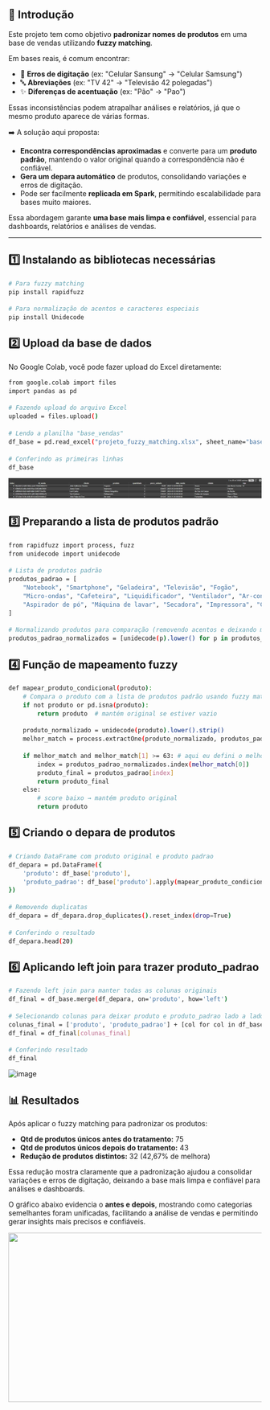 ## 📖 Introdução  
Este projeto tem como objetivo **padronizar nomes de produtos** em uma base de vendas utilizando **fuzzy matching**.  

Em bases reais, é comum encontrar:  
- 📝 **Erros de digitação** (ex: "Celular Sansung" → "Celular Samsung")  
- 🔤 **Abreviações** (ex: "TV 42" → "Televisão 42 polegadas")  
- ✨ **Diferenças de acentuação** (ex: "Pão" → "Pao")  

Essas inconsistências podem atrapalhar análises e relatórios, já que o mesmo produto aparece de várias formas.  

➡️ A solução aqui proposta:  
- **Encontra correspondências aproximadas** e converte para um **produto padrão**, mantendo o valor original quando a correspondência não é confiável.  
- **Gera um depara automático** de produtos, consolidando variações e erros de digitação.  
- Pode ser facilmente **replicada em Spark**, permitindo escalabilidade para bases muito maiores.  

Essa abordagem garante **uma base mais limpa e confiável**, essencial para dashboards, relatórios e análises de vendas.

---

## 1️⃣ Instalando as bibliotecas necessárias

```bash
# Para fuzzy matching
pip install rapidfuzz

# Para normalização de acentos e caracteres especiais
pip install Unidecode

```

## 2️⃣ Upload da base de dados

No Google Colab, você pode fazer upload do Excel diretamente:

```bash
from google.colab import files
import pandas as pd

# Fazendo upload do arquivo Excel
uploaded = files.upload()

# Lendo a planilha "base_vendas"
df_base = pd.read_excel("projeto_fuzzy_matching.xlsx", sheet_name="base_vendas")

# Conferindo as primeiras linhas
df_base
```
![Print 1](print_1.png)

## 3️⃣ Preparando a lista de produtos padrão

```bash
from rapidfuzz import process, fuzz
from unidecode import unidecode

# Lista de produtos padrão
produtos_padrao = [
    "Notebook", "Smartphone", "Geladeira", "Televisão", "Fogão",
    "Micro-ondas", "Cafeteira", "Liquidificador", "Ventilador", "Ar-condicionado",
    "Aspirador de pó", "Máquina de lavar", "Secadora", "Impressora", "Câmera"
]

# Normalizando produtos para comparação (removendo acentos e deixando minúsculo)
produtos_padrao_normalizados = [unidecode(p).lower() for p in produtos_padrao]

```

## 4️⃣ Função de mapeamento fuzzy

```bash
def mapear_produto_condicional(produto):
    # Compara o produto com a lista de produtos padrão usando fuzzy matching. Se a melhor correspondência tiver score >= 63, retorna o produto padrão. Caso contrário, mantém o produto original.
    if not produto or pd.isna(produto):
        return produto  # mantém original se estiver vazio
    
    produto_normalizado = unidecode(produto).lower().strip()
    melhor_match = process.extractOne(produto_normalizado, produtos_padrao_normalizados, scorer=fuzz.token_sort_ratio)
    
    if melhor_match and melhor_match[1] >= 63: # aqui eu defini o melhor score possivel.. percebi que abaixo de 63 o código começava a atrelar produtos de forma errada no depara...
        index = produtos_padrao_normalizados.index(melhor_match[0])
        produto_final = produtos_padrao[index]
        return produto_final
    else:
        # score baixo → mantém produto original
        return produto

```

## 5️⃣ Criando o depara de produtos

```bash
# Criando DataFrame com produto original e produto padrao
df_depara = pd.DataFrame({
    'produto': df_base['produto'],
    'produto_padrao': df_base['produto'].apply(mapear_produto_condicional)
})

# Removendo duplicatas
df_depara = df_depara.drop_duplicates().reset_index(drop=True)

# Conferindo o resultado
df_depara.head(20)

```

## 6️⃣ Aplicando left join para trazer produto_padrao

```bash
# Fazendo left join para manter todas as colunas originais
df_final = df_base.merge(df_depara, on='produto', how='left')

# Selecionando colunas para deixar produto e produto_padrao lado a lado
colunas_final = ['produto', 'produto_padrao'] + [col for col in df_base.columns if col != 'produto']
df_final = df_final[colunas_final]

# Conferindo resultado
df_final

```
<img width="1913" height="576" alt="image" src="https://github.com/user-attachments/assets/ee0ba59b-9be1-4f53-8027-4c8363de8676" />

## 📊 Resultados

Após aplicar o fuzzy matching para padronizar os produtos:

- **Qtd de produtos únicos antes do tratamento:** 75  
- **Qtd de produtos únicos depois do tratamento:** 43  
- **Redução de produtos distintos:** 32 (42,67% de melhora)

Essa redução mostra claramente que a padronização ajudou a consolidar variações e erros de digitação, deixando a base mais limpa e confiável para análises e dashboards.  

O gráfico abaixo evidencia o **antes e depois**, mostrando como categorias semelhantes foram unificadas, facilitando a análise de vendas e permitindo gerar insights mais precisos e confiáveis.

<p align="center">
  <img src="https://github.com/user-attachments/assets/f8254572-49d6-4c70-9d4a-a6137fd516dd" width="616" height="337" />
</p>

